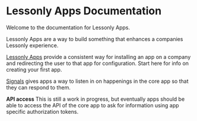 # Lessonly Apps Documentation

Welcome to the documentation for Lessonly Apps.

Lessonly Apps are a way to build something that enhances a companies Lessonly experience.

[Lessonly Apps](apps.md) provide a consistent way for installing an app on a company and redirecting the user to that app for configuration. Start here for info on creating your first app.

[Signals](signals.md) gives apps a way to listen in on happenings in the core app so that they can respond to them.

**API access** This is still a work in progress, but eventually apps should be able to access the API of the core app to ask for information using app specific authorization tokens.
